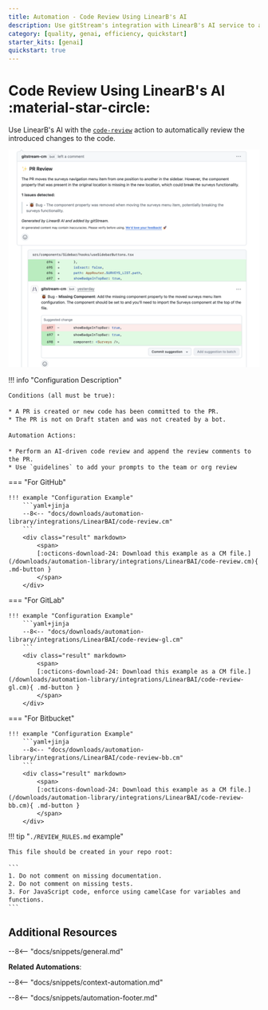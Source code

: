 ```yaml
---
title: Automation - Code Review Using LinearB's AI
description: Use gitStream's integration with LinearB's AI service to automate code reviews.
category: [quality, genai, efficiency, quickstart]
starter_kits: [genai]
quickstart: true
---
```

# Code Review Using LinearB's AI :material-star-circle:

<!-- --8<-- [start:example]-->
Use LinearB's AI with the [`code-review`](/automation-actions/#code-review) action to automatically review the introduced changes to the code.

![code-review](/automations/integrations/LinearBAI/code-review/LinearB-AI-code-review.png)

!!! info "Configuration Description"

    Conditions (all must be true):

    * A PR is created or new code has been committed to the PR.
    * The PR is not on Draft staten and was not created by a bot.

    Automation Actions:

    * Perform an AI-driven code review and append the review comments to the PR.
    * Use `guidelines` to add your prompts to the team or org review

=== "For GitHub"

    !!! example "Configuration Example"
        ```yaml+jinja
        --8<-- "docs/downloads/automation-library/integrations/LinearBAI/code-review.cm"
        ```
        <div class="result" markdown>
            <span>
            [:octicons-download-24: Download this example as a CM file.](/downloads/automation-library/integrations/LinearBAI/code-review.cm){ .md-button }
            </span>
        </div>

=== "For GitLab"

    !!! example "Configuration Example"
        ```yaml+jinja
        --8<-- "docs/downloads/automation-library/integrations/LinearBAI/code-review-gl.cm"
        ```
        <div class="result" markdown>
            <span>
            [:octicons-download-24: Download this example as a CM file.](/downloads/automation-library/integrations/LinearBAI/code-review-gl.cm){ .md-button }
            </span>
        </div>

=== "For Bitbucket"

    !!! example "Configuration Example"
        ```yaml+jinja
        --8<-- "docs/downloads/automation-library/integrations/LinearBAI/code-review-bb.cm"
        ```
        <div class="result" markdown>
            <span>
            [:octicons-download-24: Download this example as a CM file.](/downloads/automation-library/integrations/LinearBAI/code-review-bb.cm){ .md-button }
            </span>
        </div>

!!! tip "`./REVIEW_RULES.md` example"

    This file should be created in your repo root:

    ```
    1. Do not comment on missing documentation.
    2. Do not comment on missing tests.
    3. For JavaScript code, enforce using camelCase for variables and functions.
    ```

<!-- --8<-- [end:example]-->



## Additional Resources

--8<-- "docs/snippets/general.md"

**Related Automations**:

--8<-- "docs/snippets/context-automation.md"

--8<-- "docs/snippets/automation-footer.md"
